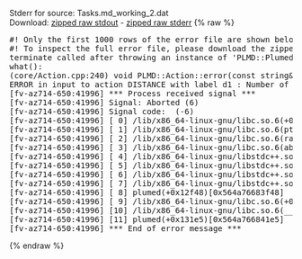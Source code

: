 Stderr for source:  Tasks.md_working_2.dat   
Download: [zipped raw stdout](Tasks.md_working_2.dat.plumed.stdout.txt.zip) - [zipped raw stderr](Tasks.md_working_2.dat.plumed.stderr.txt.zip) 
{% raw %}
<pre>
#! Only the first 1000 rows of the error file are shown below
#! To inspect the full error file, please download the zipped raw stderr file above
terminate called after throwing an instance of 'PLMD::Plumed::ExceptionError'
what():
(core/Action.cpp:240) void PLMD::Action::error(const string&) const
ERROR in input to action DISTANCE with label d1 : Number of specified atoms should be 2
[fv-az714-650:41996] *** Process received signal ***
[fv-az714-650:41996] Signal: Aborted (6)
[fv-az714-650:41996] Signal code:  (-6)
[fv-az714-650:41996] [ 0] /lib/x86_64-linux-gnu/libc.so.6(+0x42520)[0x7f858d042520]
[fv-az714-650:41996] [ 1] /lib/x86_64-linux-gnu/libc.so.6(pthread_kill+0x12c)[0x7f858d0969fc]
[fv-az714-650:41996] [ 2] /lib/x86_64-linux-gnu/libc.so.6(raise+0x16)[0x7f858d042476]
[fv-az714-650:41996] [ 3] /lib/x86_64-linux-gnu/libc.so.6(abort+0xd3)[0x7f858d0287f3]
[fv-az714-650:41996] [ 4] /lib/x86_64-linux-gnu/libstdc++.so.6(+0xa2b9e)[0x7f858d4a2b9e]
[fv-az714-650:41996] [ 5] /lib/x86_64-linux-gnu/libstdc++.so.6(+0xae20c)[0x7f858d4ae20c]
[fv-az714-650:41996] [ 6] /lib/x86_64-linux-gnu/libstdc++.so.6(+0xae277)[0x7f858d4ae277]
[fv-az714-650:41996] [ 7] /lib/x86_64-linux-gnu/libstdc++.so.6(__cxa_rethrow+0x4b)[0x7f858d4ae52b]
[fv-az714-650:41996] [ 8] plumed(+0x12f48)[0x564a76683f48]
[fv-az714-650:41996] [ 9] /lib/x86_64-linux-gnu/libc.so.6(+0x29d90)[0x7f858d029d90]
[fv-az714-650:41996] [10] /lib/x86_64-linux-gnu/libc.so.6(__libc_start_main+0x80)[0x7f858d029e40]
[fv-az714-650:41996] [11] plumed(+0x131e5)[0x564a766841e5]
[fv-az714-650:41996] *** End of error message ***
</pre>
{% endraw %}
